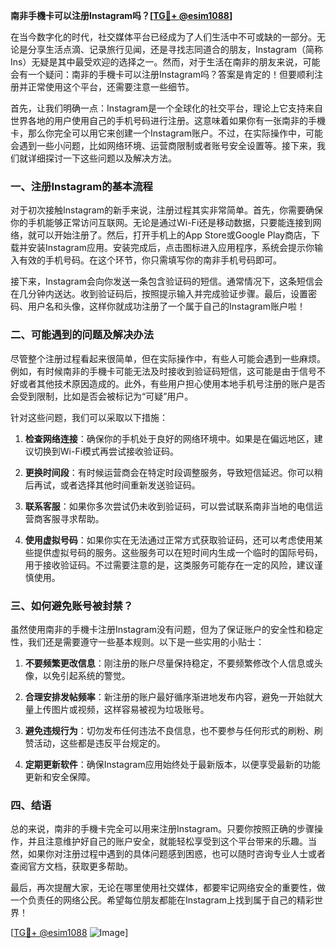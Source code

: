 **南非手機卡可以注册Instagram吗？[[TG💪+ @esim1088](https://t.me/s/esim1088)]**

在当今数字化的时代，社交媒体平台已经成为了人们生活中不可或缺的一部分。无论是分享生活点滴、记录旅行见闻，还是寻找志同道合的朋友，Instagram（简称Ins）无疑是其中最受欢迎的选择之一。然而，对于生活在南非的朋友来说，可能会有一个疑问：南非的手機卡可以注册Instagram吗？答案是肯定的！但要顺利注册并正常使用这个平台，还需要注意一些细节。

首先，让我们明确一点：Instagram是一个全球化的社交平台，理论上它支持来自世界各地的用户使用自己的手机号码进行注册。这意味着如果你有一张南非的手機卡，那么你完全可以用它来创建一个Instagram账户。不过，在实际操作中，可能会遇到一些小问题，比如网络环境、运营商限制或者账号安全设置等。接下来，我们就详细探讨一下这些问题以及解决方法。

### 一、注册Instagram的基本流程

对于初次接触Instagram的新手来说，注册过程其实非常简单。首先，你需要确保你的手机能够正常访问互联网。无论是通过Wi-Fi还是移动数据，只要能连接到网络，就可以开始注册了。然后，打开手机上的App Store或Google Play商店，下载并安装Instagram应用。安装完成后，点击图标进入应用程序，系统会提示你输入有效的手机号码。在这个环节，你只需填写你的南非手机号码即可。

接下来，Instagram会向你发送一条包含验证码的短信。通常情况下，这条短信会在几分钟内送达。收到验证码后，按照提示输入并完成验证步骤。最后，设置密码、用户名和头像，这样你就成功注册了一个属于自己的Instagram账户啦！

### 二、可能遇到的问题及解决办法

尽管整个注册过程看起来很简单，但在实际操作中，有些人可能会遇到一些麻烦。例如，有时候南非的手機卡可能无法及时接收到验证码短信，这可能是由于信号不好或者其他技术原因造成的。此外，有些用户担心使用本地手机号注册的账户是否会受到限制，比如是否会被标记为“可疑”用户。

针对这些问题，我们可以采取以下措施：

1. **检查网络连接**：确保你的手机处于良好的网络环境中。如果是在偏远地区，建议切换到Wi-Fi模式再尝试接收验证码。
   
2. **更换时间段**：有时候运营商会在特定时段调整服务，导致短信延迟。你可以稍后再试，或者选择其他时间重新发送验证码。

3. **联系客服**：如果你多次尝试仍未收到验证码，可以尝试联系南非当地的电信运营商客服寻求帮助。

4. **使用虚拟号码**：如果你实在无法通过正常方式获取验证码，还可以考虑使用某些提供虚拟号码的服务。这些服务可以在短时间内生成一个临时的国际号码，用于接收验证码。不过需要注意的是，这类服务可能存在一定的风险，建议谨慎使用。

### 三、如何避免账号被封禁？

虽然使用南非的手機卡注册Instagram没有问题，但为了保证账户的安全性和稳定性，我们还是需要遵守一些基本规则。以下是一些实用的小贴士：

1. **不要频繁更改信息**：刚注册的账户尽量保持稳定，不要频繁修改个人信息或头像，以免引起系统的警觉。

2. **合理安排发帖频率**：新注册的账户最好循序渐进地发布内容，避免一开始就大量上传图片或视频，这样容易被视为垃圾账号。

3. **避免违规行为**：切勿发布任何违法不良信息，也不要参与任何形式的刷粉、刷赞活动，这些都是违反平台规定的。

4. **定期更新软件**：确保Instagram应用始终处于最新版本，以便享受最新的功能更新和安全保障。

### 四、结语

总的来说，南非的手機卡完全可以用来注册Instagram。只要你按照正确的步骤操作，并且注意维护好自己的账户安全，就能轻松享受到这个平台带来的乐趣。当然，如果你对注册过程中遇到的具体问题感到困惑，也可以随时咨询专业人士或者查阅官方文档，获取更多帮助。

最后，再次提醒大家，无论在哪里使用社交媒体，都要牢记网络安全的重要性，做一个负责任的网络公民。希望每位朋友都能在Instagram上找到属于自己的精彩世界！

[[TG💪+ @esim1088](https://t.me/s/esim1088) ![Image](https://i.postimg.cc/4NQfJmqS/Snipaste-2025-05-13-00-14-12.png)]